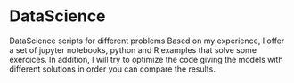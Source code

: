 # DataScience
DataScience scripts for different problems
Based on my experience, I offer a set of jupyter notebooks, python and R examples that solve some exercices. In addition, I will try to optimize the code giving the models with different solutions in order you can compare the results.
